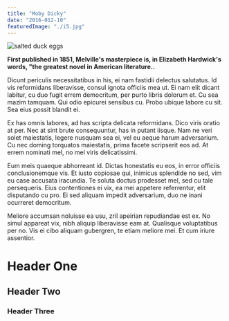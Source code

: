```yaml
---
title: "Moby Dicky"
date: "2016-012-10"
featuredImage: "./i5.jpg"
---
```


![salted duck eggs](./i5.jpg)


**First published in 1851, Melville's masterpiece is, in Elizabeth Hardwick's words, "the greatest novel in American literature..**

Dicunt periculis necessitatibus in his, ei nam fastidii delectus salutatus. Id vis reformidans liberavisse, consul ignota officiis mea ut. Ei nam elit dicant labitur, cu duo fugit errem democritum, per purto libris dolorum et. Cu sea mazim tamquam. Qui odio epicurei sensibus cu. Probo ubique labore cu sit. Sea eius possit blandit ei.

Ex has omnis labores, ad has scripta delicata reformidans. Dico viris oratio at per. Nec at sint brute consequuntur, has in putant iisque. Nam ne veri solet maiestatis, legere nusquam sea ei, vel eu aeque harum adversarium. Cu nec doming torquatos maiestatis, prima facete scripserit eos ad. At errem nominati mel, no mel viris delicatissimi.

Eum meis quaeque abhorreant id. Dictas honestatis eu eos, in error officiis conclusionemque vis. Et iusto copiosae qui, inimicus splendide no sed, vim eu case accusata iracundia. Te soluta doctus prodesset mel, sed cu tale persequeris. Eius contentiones ei vix, ea mei appetere referrentur, elit disputando cu pro. Ei sed aliquam impedit adversarium, duo ne inani ocurreret democritum.

Meliore accumsan noluisse ea usu, zril apeirian repudiandae est ex. No simul appareat vix, nibh aliquip liberavisse eam at. Qualisque voluptatibus per no. Vis ei cibo aliquam gubergren, te etiam meliore mei. Et cum iriure assentior.
# Header One
## Header Two

### Header Three